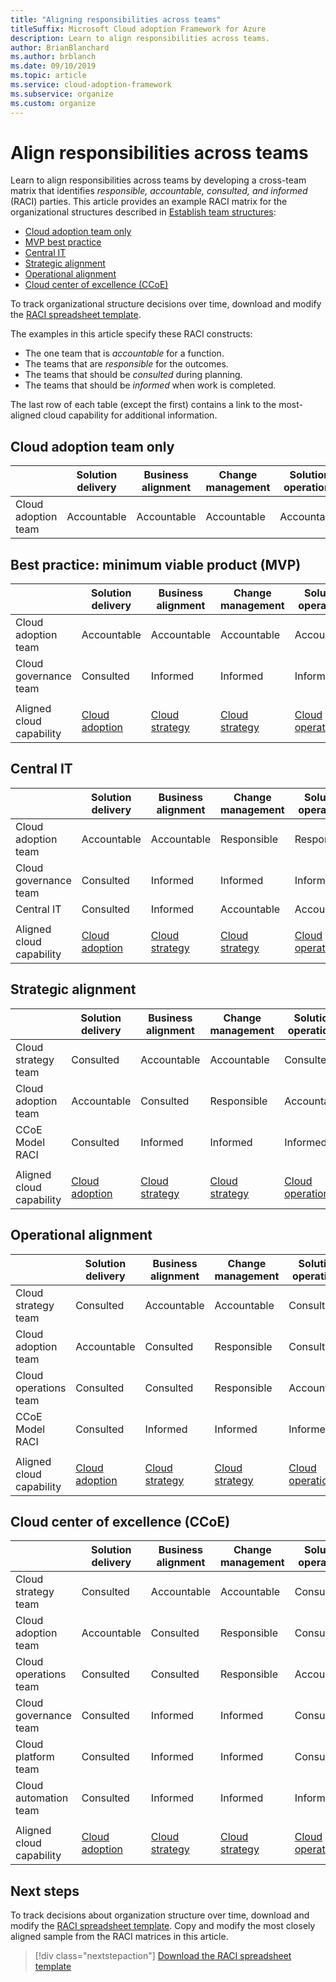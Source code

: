 ```yaml
---
title: "Aligning responsibilities across teams"
titleSuffix: Microsoft Cloud adoption Framework for Azure
description: Learn to align responsibilities across teams.
author: BrianBlanchard
ms.author: brblanch
ms.date: 09/10/2019
ms.topic: article
ms.service: cloud-adoption-framework
ms.subservice: organize
ms.custom: organize
---
```


# Align responsibilities across teams

Learn to align responsibilities across teams by developing a cross-team matrix that identifies *responsible, accountable, consulted, and informed* (RACI) parties. This article provides an example RACI matrix for the organizational structures described in [Establish team structures](./organization-structures.md):

- [Cloud adoption team only](#cloud-adoption-team-only)
- [MVP best practice](#best-practice-minimum-viable-product-mvp)
- [Central IT](#central-it)
- [Strategic alignment](#strategic-alignment)
- [Operational alignment](#operational-alignment)
- [Cloud center of excellence (CCoE)](#cloud-center-of-excellence-ccoe)

To track organizational structure decisions over time, download and modify the [RACI spreadsheet template](https://archcenter.blob.core.windows.net/cdn/fusion/management/raci-template.xlsx).

The examples in this article specify these RACI constructs:

- The one team that is *accountable* for a function.
- The teams that are *responsible* for the outcomes.
- The teams that should be *consulted* during planning.
- The teams that should be *informed* when work is completed.

The last row of each table (except the first) contains a link to the most-aligned cloud capability for additional information.

## Cloud adoption team only

|  |Solution delivery  |Business alignment  |Change management  |Solution operations  |Governance |Platform maturity  |Platform operations  |Platform automation  |
|---------|---------|---------|---------|---------|---------|---------|---------|---------|
|Cloud adoption team |Accountable|Accountable|Accountable|Accountable|Accountable|Accountable|Accountable|Accountable|

## Best practice: minimum viable product (MVP)

|  |Solution delivery  |Business alignment  |Change management  |Solution operations  |Governance |Platform maturity  |Platform operations  |Platform automation  |
|---------|---------|---------|---------|---------|---------|---------|---------|---------|
|Cloud adoption team|Accountable|Accountable|Accountable|Accountable|Consulted|Consulted|Consulted|Informed|
|Cloud governance team|Consulted|Informed|Informed|Informed|Accountable|Accountable|Accountable|Accountable|
||||||||||
|Aligned cloud capability|[Cloud adoption](./cloud-adoption.md)|[Cloud strategy](./cloud-strategy.md)|[Cloud strategy](./cloud-strategy.md)|[Cloud operations](./cloud-operations.md)|[CCoE](./cloud-center-excellence.md)-[Cloud governance](./cloud-governance.md)|[CCoE](./cloud-center-excellence.md)-[Cloud platform](./cloud-platform.md)|[CCoE](./cloud-center-excellence.md)-[Cloud platform](./cloud-platform.md)|[CCoE](./cloud-center-excellence.md)-[Cloud automation](./cloud-automation.md)|

## Central IT

| |Solution delivery  |Business alignment  |Change management  |Solution operations  |Governance |Platform maturity  |Platform operations  |Platform automation  |
|---------|---------|---------|---------|---------|---------|---------|---------|---------|
|Cloud adoption team  |Accountable|Accountable|Responsible    |Responsible|Informed   |Informed   |Informed   |Informed   |
|Cloud governance team|Consulted  |Informed   |Informed   |Informed   |Accountable|Consulted  |Responsible|Informed   |
|Central IT           |Consulted  |Informed   |Accountable   |Accountable   |Responsible  |Accountable|Accountable|Accountable|
||||||||||
|Aligned cloud capability|[Cloud adoption](./cloud-adoption.md)|[Cloud strategy](./cloud-strategy.md)|[Cloud strategy](./cloud-strategy.md)|[Cloud operations](./cloud-operations.md)|[Cloud governance](./cloud-governance.md)|[Central IT](./central-it.md)|[Central IT](./central-it.md)|[Central IT](./central-it.md)|

## Strategic alignment

|  |Solution delivery  |Business alignment  |Change management  |Solution operations  |Governance |Platform maturity  |Platform operations  |Platform automation  |
|---------|---------|---------|---------|---------|---------|---------|---------|---------|
|Cloud strategy team  |Consulted  |Accountable|Accountable|Consulted  |Consulted  |Informed   |Informed   |Informed   |
|Cloud adoption team  |Accountable|Consulted  |Responsible|Accountable|Informed   |Informed   |Informed   |Informed   |
|CCoE Model RACI      |Consulted  |Informed   |Informed   |Informed   |Accountable|Accountable|Accountable|Accountable|
||||||||||
|Aligned cloud capability|[Cloud adoption](./cloud-adoption.md)|[Cloud strategy](./cloud-strategy.md)|[Cloud strategy](./cloud-strategy.md)|[Cloud operations](./cloud-operations.md)|[CCoE](./cloud-center-excellence.md)-[Cloud governance](./cloud-governance.md)|[CCoE](./cloud-center-excellence.md)-[Cloud platform](./cloud-platform.md)|[CCoE](./cloud-center-excellence.md)-[Cloud platform](./cloud-platform.md)|[CCoE](./cloud-center-excellence.md)-[Cloud automation](./cloud-automation.md)|

## Operational alignment

|  |Solution delivery  |Business alignment  |Change management  |Solution operations  |Governance |Platform maturity  |Platform operations  |Platform automation  |
|---------|---------|---------|---------|---------|---------|---------|---------|---------|
|Cloud strategy team  |Consulted  |Accountable|Accountable|Consulted  |Consulted  |Informed   |Informed   |Informed   |
|Cloud adoption team  |Accountable|Consulted  |Responsible|Consulted  |Informed   |Informed   |Informed   |Informed   |
|Cloud operations team|Consulted  |Consulted  |Responsible|Accountable|Consulted  |Informed   |Accountable|Consulted  |
|CCoE Model RACI      |Consulted  |Informed   |Informed   |Informed   |Accountable|Accountable|Responsible|Accountable|
||||||||||
|Aligned cloud capability|[Cloud adoption](./cloud-adoption.md)|[Cloud strategy](./cloud-strategy.md)|[Cloud strategy](./cloud-strategy.md)|[Cloud operations](./cloud-operations.md)|[CCoE](./cloud-center-excellence.md)-[Cloud governance](./cloud-governance.md)|[CCoE](./cloud-center-excellence.md)-[Cloud platform](./cloud-platform.md)|[CCoE](./cloud-center-excellence.md)-[Cloud platform](./cloud-platform.md)|[CCoE](./cloud-center-excellence.md)-[Cloud automation](./cloud-automation.md)|

## Cloud center of excellence (CCoE)

|  |Solution delivery  |Business alignment  |Change management  |Solution operations  |Governance |Platform maturity  |Platform operations  |Platform automation  |
|---------|---------|---------|---------|---------|---------|---------|---------|---------|
|Cloud strategy team  |Consulted  |Accountable|Accountable|Consulted  |Consulted  |Informed   |Informed   |Informed   |
|Cloud adoption team  |Accountable|Consulted  |Responsible|Consulted  |Informed   |Informed   |Informed   |Informed   |
|Cloud operations team|Consulted  |Consulted  |Responsible|Accountable|Consulted  |Informed   |Accountable|Consulted  |
|Cloud governance team|Consulted  |Informed   |Informed   |Consulted  |Accountable|Consulted  |Responsible|Informed   |
|Cloud platform team  |Consulted  |Informed   |Informed   |Consulted  |Consulted  |Accountable|Responsible|Responsible|
|Cloud automation team|Consulted  |Informed   |Informed   |Informed   |Consulted  |Responsible|Responsible|Accountable|
||||||||||
|Aligned cloud capability|[Cloud adoption](./cloud-adoption.md)|[Cloud strategy](./cloud-strategy.md)|[Cloud strategy](./cloud-strategy.md)|[Cloud operations](./cloud-operations.md)|[CCoE](./cloud-center-excellence.md)-[Cloud governance](./cloud-governance.md)|[CCoE](./cloud-center-excellence.md)-[Cloud platform](./cloud-platform.md)|[CCoE](./cloud-center-excellence.md)-[Cloud platform](./cloud-platform.md)|[CCoE](./cloud-center-excellence.md)-[Cloud automation](./cloud-automation.md)|

## Next steps

To track decisions about organization structure over time, download and modify the [RACI spreadsheet template](https://archcenter.blob.core.windows.net/cdn/fusion/management/raci-template.xlsx). Copy and modify the most closely aligned sample from the RACI matrices in this article.

> [!div class="nextstepaction"]
> [Download the RACI spreadsheet template](https://archcenter.blob.core.windows.net/cdn/fusion/management/raci-template.xlsx)
